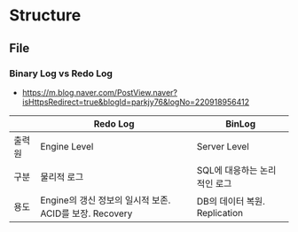 # Structure

## File

### Binary Log vs Redo Log
* https://m.blog.naver.com/PostView.naver?isHttpsRedirect=true&blogId=parkjy76&logNo=220918956412

|        | Redo Log | BinLog |
|--------|------------|----------|
| 출력원 | Engine Level | Server Level |
| 구분 | 물리적 로그 | SQL에 대응하는 논리적인 로그 |
| 용도 | Engine의 갱신 정보의 일시적 보존. ACID를 보장. Recovery | DB의 데이터 복원. Replication |